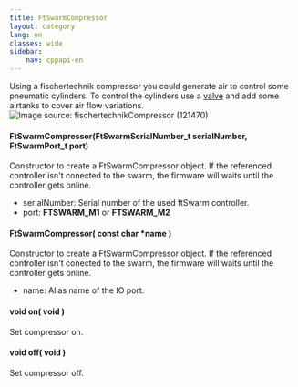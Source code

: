 ```yaml
---
title: FtSwarmCompressor
layout: category
lang: en
classes: wide
sidebar:
    nav: cppapi-en
---
```

<div class="apicontainer">
    <div class="apileft">
        Using a fischertechnik compressor you could generate air to control some pneumatic cylinders. To control the cylinders use a <a href="../valve/">valve</a> and add some airtanks to cover air flow variations. 
    </div>
    <div class="apiright apiimg"><img title="Image source: fischertechnik" src="/assets/img/otherActors/compressor.png">Compressor (121470)</div>
</div>

#### FtSwarmCompressor(FtSwarmSerialNumber_t serialNumber, FtSwarmPort_t port)

Constructor to create a FtSwarmCompressor object. If the referenced controller isn't conected to the swarm, the firmware will waits until the controller gets online.

- serialNumber: Serial number of the used ftSwarm controller.
- port: **FTSWARM_M1** or **FTSWARM_M2**

#### FtSwarmCompressor( const char *name )

Constructor to create a FtSwarmCompressor object. If the referenced controller isn't conected to the swarm, the firmware will waits until the controller gets online.

- name: Alias name of the IO port.

#### void on( void )

Set compressor on.

#### void off( void )

Set compressor off.